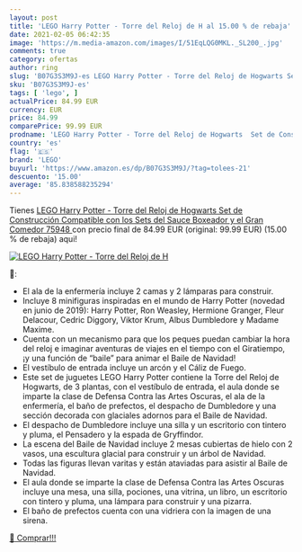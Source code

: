```yaml
---
layout: post
title: 'LEGO Harry Potter - Torre del Reloj de H al 15.00 % de rebaja'
date: 2021-02-05 06:42:35
image: 'https://m.media-amazon.com/images/I/51EqLQG0MKL._SL200_.jpg'
comments: true
category: ofertas
author: ring
slug: 'B07G3S3M9J-es LEGO Harry Potter - Torre del Reloj de Hogwarts Set de...'
sku: 'B07G3S3M9J-es'
tags: [ 'lego', ]
actualPrice: 84.99 EUR
currency: EUR
price: 84.99
comparePrice: 99.99 EUR
prodname: 'LEGO Harry Potter - Torre del Reloj de Hogwarts  Set de Construcción Compatible con los Sets del Sauce Boxeador y el Gran Comedor  75948 '
country: 'es'
flag: '🇪🇸'
brand: 'LEGO'
buyurl: 'https://www.amazon.es/dp/B07G3S3M9J/?tag=tolees-21'
descuento: '15.00'
average: '85.838588235294'
---
```


Tienes [LEGO Harry Potter - Torre del Reloj de Hogwarts  Set de Construcción Compatible con los Sets del Sauce Boxeador y el Gran Comedor  75948 ](https://www.amazon.es/dp/B07G3S3M9J/?tag=tolees-21) con precio final de  84.99 EUR (original: 99.99 EUR) (15.00 %  de rebaja) aqui!

[![LEGO Harry Potter - Torre del Reloj de H](https://m.media-amazon.com/images/I/51EqLQG0MKL._SL200_.jpg)](https://www.amazon.es/dp/B07G3S3M9J/?tag=tolees-21)

🔎:

- El ala de la enfermería incluye 2 camas y 2 lámparas para construir.
- Incluye 8 minifiguras inspiradas en el mundo de Harry Potter (novedad en junio de 2019): Harry Potter, Ron Weasley, Hermione Granger, Fleur Delacour, Cedric Diggory, Viktor Krum, Albus Dumbledore y Madame Maxime.
- Cuenta con un mecanismo para que los peques puedan cambiar la hora del reloj e imaginar aventuras de viajes en el tiempo con el Giratiempo, ¡y una función de “baile” para animar el Baile de Navidad!
- El vestíbulo de entrada incluye un arcón y el Cáliz de Fuego.
- Este set de juguetes LEGO Harry Potter contiene la Torre del Reloj de Hogwarts, de 3 plantas, con el vestíbulo de entrada, el aula donde se imparte la clase de Defensa Contra las Artes Oscuras, el ala de la enfermería, el baño de prefectos, el despacho de Dumbledore y una sección decorada con glaciales adornos para el Baile de Navidad.
- El despacho de Dumbledore incluye una silla y un escritorio con tintero y pluma, el Pensadero y la espada de Gryffindor.
- La escena del Baile de Navidad incluye 2 mesas cubiertas de hielo con 2 vasos, una escultura glacial para construir y un árbol de Navidad.
- Todas las figuras llevan varitas y están ataviadas para asistir al Baile de Navidad.
- El aula donde se imparte la clase de Defensa Contra las Artes Oscuras incluye una mesa, una silla, pociones, una vitrina, un libro, un escritorio con tintero y pluma, una lámpara para construir y una pizarra.
- El baño de prefectos cuenta con una vidriera con la imagen de una sirena.

[🛒 Comprar!!!](https://www.amazon.es/dp/B07G3S3M9J/?tag=tolees-21)
